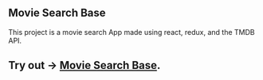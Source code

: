 
## Movie Search Base

This project is a movie search App made using react, redux, and the TMDB API.

## Try out -> [Movie Search Base](https://movie-searchbase.firebaseapp.com/).

